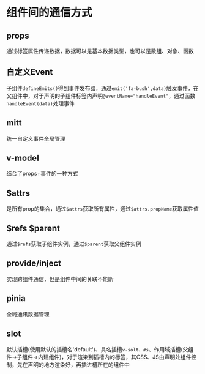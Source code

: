 # 组件间的通信方式

## props

通过标签属性传递数据，数据可以是基本数据类型，也可以是数组、对象、函数

## 自定义Event

子组件`defineEmits()`得到事件发布器，通过`emit('fa-bush',data)`触发事件，在父组件中，对于声明的子组件标签内声明`@eventName="handleEvent"`，通过函数`handleEvent(data)`处理事件

## mitt

统一自定义事件全局管理

## v-model

结合了props+事件的一种方式

## $attrs

是所有prop的集合，通过`$attrs`获取所有属性，通过`$attrs.propName`获取属性值

## $refs  $parent

通过`$refs`获取子组件实例，通过`$parent`获取父组件实例

## provide/inject

实现跨组件通信，但是组件中间的关联不能断

## pinia

全局通讯数据管理

## slot

默认插槽(使用默认的插槽名'default')、具名插槽`v-solt、#s`、作用域插槽(父组件->子组件->内建组件)，对于渲染到插槽内的标签，其CSS、JS由声明处组件控制，先在声明的地方渲染好，再插进槽所在的组件中

